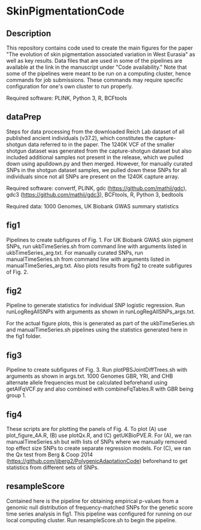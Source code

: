 # SkinPigmentationCode

## Description
This repository contains code used to create the main figures for the paper
"The evolution of skin pigmentation associated variation in West Eurasia" as
well as key results. Data files that are used in some of the pipelines
are available at the link in the manuscript under "Code availability." Note
that some of the pipelines were meant to be run on a computing cluster, hence
commands for job submissions. These commands may require specific configuration
for one's own cluster to run properly.

Required software: PLINK, Python 3, R, BCFtools


## dataPrep
Steps for data processing from the downloaded Reich Lab dataset
of all published ancient individuals (v37.2), which constitutes the
capture-shotgun data referred to in the paper. The 1240K VCF of the smaller
shotgun dataset was generated from the capture-shotgun dataset but also
included additional samples not present in the release, which we pulled down
using apulldown.py and then merged. However, for manually curated SNPs in the
shotgun dataset samples, we pulled down these SNPs for all individuals since
not all SNPs are present on the 1240K capture array.

Required software: convertf, PLINK, gdc (https://github.com/mathii/gdc),
gdc3 (https://github.com/mathii/gdc3), BCFtools, R, Python 3, bedtools

Required data: 1000 Genomes, UK Biobank GWAS summary statistics

## fig1
Pipelines to create subfigures of Fig. 1. For UK Biobank GWAS skin pigment
SNPs, run ukbTimeSeries.sh from command line with arguments listed in
ukbTimeSeries_arg.txt. For manually curated SNPs, run manualTimeSeries.sh
from command line with arguments listed in manualTimeSeries_arg.txt. Also plots
results from fig2 to create subfigures of Fig. 2.

## fig2
Pipeline to generate statistics for individual SNP logistic regression. Run
runLogRegAllSNPs with arguments as shown in runLogRegAllSNPs_args.txt.

For the actual figure plots, this is generated as part of
the ukbTimeSeries.sh and manualTimeSeries.sh pipelines using the statistics
generated here in the fig1 folder.

## fig3
Pipeline to create subfigures of Fig. 3. Run plotPBSJointDiffTrees.sh with
arguments as shown in args.txt. 1000 Genomes GBR, YRI, and CHB alternate allele
frequencies must be calculated beforehand using getAlFqVCF.py and also combined
with combineFqTables.R with GBR being group 1.

## fig4
These scripts are for plotting the panels of Fig. 4. To plot (A) use
plot_figure_4A.R, (B) use plotQx.R, and (C) getUKBioPVE.R. For (A), we
ran manualTimeSeries.sh but with lists of SNPs where we manually removed top
effect size SNPs to create separate regression models. For (C), we ran
the Qx test from Berg & Coop 2014 (https://github.com/jjberg2/PolygenicAdaptationCode)
beforehand to get statistics from different sets of SNPs.

## resampleScore
Contained here is the pipeline for obtaining empirical p-values from a genomic
null distribution of frequency-matched SNPs for the genetic score time series
analysis in fig1. This pipeline was configured for running on our local
computing cluster. Run resampleScore.sh to begin the pipeline.
